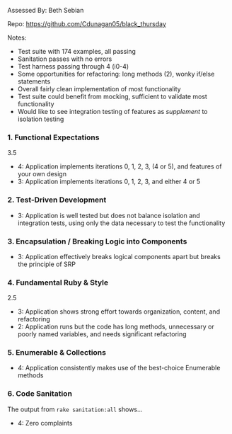 Assessed By: Beth Sebian

Repo: https://github.com/Cdunagan05/black_thursday

Notes:
* Test suite with 174 examples, all passing 
* Sanitation passes with no errors 
* Test harness passing through 4 (i0-4)
* Some opportunities for refactoring: long methods (2), wonky if/else statements
* Overall fairly clean implementation of most functionality
* Test suite could benefit from mocking, sufficient to validate most functionality
* Would like to see integration testing of features as _supplement_ to isolation testing

### 1. Functional Expectations
3.5
* 4: Application implements iterations 0, 1, 2, 3, (4 or 5), and features of your own design
* 3: Application implements iterations 0, 1, 2, 3, and either 4 or 5

### 2. Test-Driven Development
* 3: Application is well tested but does not balance isolation and integration tests, using only the data necessary to test the functionality

### 3. Encapsulation / Breaking Logic into Components
* 3: Application effectively breaks logical components apart but breaks the principle of SRP

### 4. Fundamental Ruby & Style
2.5 
* 3:  Application shows strong effort towards organization, content, and refactoring
* 2:  Application runs but the code has long methods, unnecessary or poorly named variables, and needs significant refactoring

### 5. Enumerable & Collections
* 4: Application consistently makes use of the best-choice Enumerable methods

### 6. Code Sanitation
The output from `rake sanitation:all` shows...
* 4: Zero complaints

